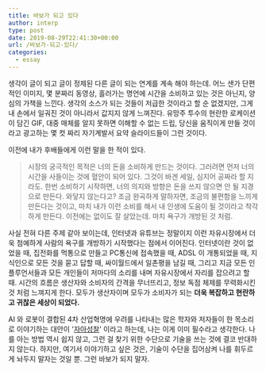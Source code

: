 ```yaml
---
title: 바보가 되고 있다
author: interp
type: post
date: 2019-08-29T22:41:30+00:00
url: /바보가-되고-있다/
categories:
  - essay
---
```

생각이 글이 되고 글이 정제된 다른 글이 되는 연계를 계속 해야 하는데. 어느 샌가 단편적인 이미지, 몇 분짜리 동영상, 흘러가는 명언에 시간을 소비하고 있는 것은 아닌지, 양심의 가책을 느낀다. 생각의 소스가 되는 것들이 저급한 것이라고 할 순 없겠지만, 그게 내 손에서 일궈진 것이 아니라서 값지지 않게 느껴진다. 유망주 투수의 현란한 로케이션이 담긴 GIF, 대중 매체를 알지 못하면 이해할 수 없는 드립, 당신을 움직이게 만들 것이라고 광고하는 몇 컷 짜리 자기계발서 요약 슬라이드들이 그런 것이다.

이전에 내가 후배들에게 이런 말을 한 적이 있다.

> 시장의 궁극적인 목적은 너의 돈을 소비하게 만드는 것이다. 그러려면 먼저 너의 시간을 사들이는 것에 혈안이 되어 있다. 그것이 바겐 세일, 심지어 공짜라 할 지라도. 한번 소비하기 시작하면, 너의 의지와 방향은 돈을 쓰지 않으면 안 될 지경으로 만든다. 와닿지 않는다고? 조금 완곡하게 말하자면, 조금의 불편함을 느끼게 만든다는 것이고, 마치 내가 이런 소비를 해서 내 인생에 도움이 될 것이라고 착각하게 만든다. 이전에는 없이도 잘 살았는데. 마치 욕구가 개방된 것 처럼.

사실 전혀 다른 주제 같아 보이는데, 인터넷과 유튜브는 정말이지 이런 자유시장에서 더욱 첨예하게 사람의 욕구를 개방하기 시작했다는 점에서 이어진다. 인터넷이란 것이 없었을 때, 집전화를 먹통으로 만들고 PC통신에 접속했을 때, ADSL 이 개통되었을 때, 지식인으로 모든 것을 묻고 답할 때, 싸이월드에서 일촌평을 남길 때, 그리고 지금 모든 인플루언서들과 모든 개인들이 저마다의 소리를 내며 자유시장에서 자리를 잡으려고 할 때. 시간의 흐름은 생산자와 소비자의 간격을 무너뜨리고, 정보 독점 체제를 무력화시킨 것 처럼 느껴지게 한다. 모두가 생산자이며 모두가 소비자가 되는 **더욱 복잡하고 현란하고 귀찮은 세상이 되었다.**

AI 와 로봇이 결합된 4차 산업혁명에 우려를 나타내는 많은 학자와 저자들이 한 목소리로 이야기하는 대안이 '<span style="text-decoration: underline;">자아성찰</span>' 이라고 하는데, 나는 이게 이미 필수라고 생각한다. 나를 아는 방법 역시 쉽지 않고, 그런 걸 찾기 위한 수단으로 기술을 쓰는 것에 결코 반대하지 않는다. 하지만, 여기서 이야기하고 싶은 것은, 기술이 수단을 집어삼켜 나를 휘두르게 놔두지 말자는 것일 뿐. 그런 바보가 되지 말자.
